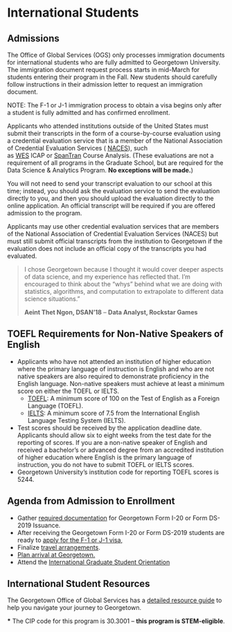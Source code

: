 # International Students

## Admissions

The Office of Global Services (OGS) only processes immigration documents for international students who are fully admitted to Georgetown University. The immigration document request process starts in mid-March for students entering their program in the Fall. New students should carefully follow instructions in their admission letter to request an immigration document.

NOTE: The F-1 or J-1 immigration process to obtain a visa begins only after a student is fully admitted and has confirmed enrollment.

Applicants who attended institutions outside of the United States must submit their transcripts in the form of a course-by-course evaluation using a credential evaluation service that is a member of the National Association of Credential Evaluation Services ( [NACES](https://www.naces.org/)), such as [WES](https://www.wes.org/credential-evaluations/) ICAP or [SpanTran](https://spanside.my.salesforce-sites.com/SpantranApplication?Id=53cc707f-94b3-4a1a-9cdc-3a26e6742adf) Course Analysis. (These evaluations are not a requirement of all programs in the Graduate School, but are required for the Data Science & Analytics Program. **No exceptions will be made.**)

You will not need to send your transcript evaluation to our school at this time; instead, you should ask the evaluation service to send the evaluation directly to you, and then you should upload the evaluation directly to the online application. An official transcript will be required if you are offered admission to the program.

Applicants may use other credential evaluation services that are members of the National Association of Credential Evaluation Services (NACES) but must still submit official transcripts from the institution to Georgetown if the evaluation does not include an official copy of the transcripts you had evaluated.

> I chose Georgetown because I thought it would cover deeper aspects of data science, and my experience has reflected that. I’m encouraged to think about the “whys” behind what we are doing with statistics, algorithms, and computation to extrapolate to different data science situations.”
>
> **Aeint Thet Ngon, DSAN’18** – **Data Analyst, Rockstar Games**

## TOEFL Requirements for Non-Native Speakers of English

- Applicants who have not attended an institution of higher education where the primary language of instruction is English and who are not native speakers are also required to demonstrate proficiency in the English language. Non-native speakers must achieve at least a minimum score on either the TOEFL or IELTS.
  - [TOEFL](http://www.toefl.org/): A minimum score of 100 on the Test of English as a Foreign Language (TOEFL).
  - [IELTS](http://www.ielts.org/): A minimum score of 7.5 from the International English Language Testing System (IELTS).
- Test scores should be received by the application deadline date. Applicants should allow six to eight weeks from the test date for the reporting of scores. If you are a non-native speaker of English and received a bachelor’s or advanced degree from an accredited institution of higher education where English is the primary language of instruction, you do not have to submit TOEFL or IELTS scores.
- Georgetown University’s institution code for reporting TOEFL scores is 5244.

## Agenda from Admission to Enrollment

- Gather [required documentation](https://internationalservices.georgetown.edu/students/new-students/required-documents/) for Georgetown Form I-20 or Form DS-2019 Issuance.
- After receiving the Georgetown Form I-20 or Form DS-2019 students are ready to [apply for the F-1 or J-1 visa,](https://internationalservices.georgetown.edu/students/new-students/visa/)
- Finalize [travel arrangements](https://internationalservices.georgetown.edu/students/new-students/visa/#c_cb63bb7f91f4).
- [Plan arrival at Georgetown.](https://internationalservices.georgetown.edu/students/new-students/visa/#c_adf58047b573)
- Attend the [International Graduate Student Orientation](https://internationalservices.georgetown.edu/students/new-students/orientation/#_ga=2.174764706.1239715907.1697138151-1641138770.1682710473)

## International Student Resources

The Georgetown Office of Global Services has a [detailed resource guide](https://internationalservices.georgetown.edu/students/new-students/#_ga=2.153280184.1239715907.1697138151-1641138770.1682710473) to help you navigate your journey to Georgetown.

**\*** The CIP code for this program is 30.3001 – **this program is STEM-eligible**.